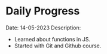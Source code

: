 # Daily Progress

Date: 14-05-2023
Description:

- Learned about functions in JS.
- Started with Git and Github course.
